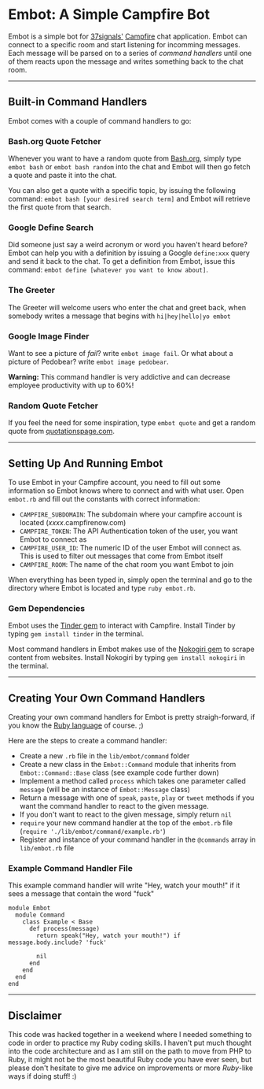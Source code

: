 # Embot: A Simple Campfire Bot #

Embot is a simple bot for [37signals'](http://37signals.com)
[Campfire](http://campfirenow.com/) chat application. Embot can connect
to a specific room and start listening for incomming messages. Each
message will be parsed on to a series of *command handlers* until one
of them reacts upon the message and writes something back to the chat
room.

- - -

## Built-in Command Handlers ##

Embot comes with a couple of command handlers to go:

### Bash.org Quote Fetcher ###

Whenever you want to have a random quote from
[Bash.org](http://bash.org), simply type `embot bash` or `embot bash
random` into the chat and Embot will then go fetch a quote and paste
it into the chat.

You can also get a quote with a specific topic, by issuing the following
command: `embot bash [your desired search term]` and Embot will retrieve
the first quote from that search.

### Google Define Search ###

Did someone just say a weird acronym or word you haven't heard before?
Embot can help you with a definition by issuing a Google `define:xxx`
query and send it back to the chat. To get a definition from Embot,
issue this command: `embot define [whatever you want to know
about]`.

### The Greeter ###

The Greeter will welcome users who enter the chat and greet back, when
somebody writes a message that begins with `hi|hey|hello|yo embot`

### Google Image Finder ###

Want to see a picture of *fail*? write `embot image fail`. Or what
about a picture of Pedobear? write `embot image pedobear`.

**Warning:** This command handler is very addictive and can decrease
employee productivity with up to 60%!

### Random Quote Fetcher ###

If you feel the need for some inspiration, type `embot quote` and get a
random quote from [quotationspage.com](http://quotationspage.com/).

- - -

## Setting Up And Running Embot ##

To use Embot in your Campfire account, you need to fill out some
information so Embot knows where to connect and with what user.
Open `embot.rb` and fill out the constants with correct information:

 * `CAMPFIRE_SUBDOMAIN`: The subdomain where your campfire account is
   located (*xxxx*.campfirenow.com)
 * `CAMPFIRE_TOKEN`: The API Authentication token of the user, you want
   Embot to connect as
 * `CAMPFIRE_USER_ID`: The numeric ID of the user Embot will connect as.
   This is used to filter out messages that come from Embot itself
 * `CAMPFIRE_ROOM`: The name of the chat room you want Embot to join

When everything has been typed in, simply open the terminal and go to the directory where
Embot is located and type `ruby embot.rb`.

### Gem Dependencies ###

Embot uses the [Tinder gem](https://github.com/collectiveidea/tinder) to
interact with Campfire. Install Tinder by typing `gem install tinder` in
the terminal.

Most command handlers in Embot makes use of the [Nokogiri gem](http://nokogiri.org)
to scrape content from websites. Install Nokogiri by typing `gem install nokogiri`
in the terminal.

- - -

## Creating Your Own Command Handlers ##

Creating your own command handlers for Embot is pretty straigh-forward,
if you know the [Ruby language](http://ruby-lang.org) of course. ;)

Here are the steps to create a command handler:

 * Create a new `.rb` file in the `lib/embot/command` folder
 * Create a new class in the `Embot::Command` module that inherits from
   `Embot::Command::Base` class (see example code further down)
 * Implement a method called `process` which takes one parameter called
   `message` (will be an instance of `Embot::Message` class)
 * Return a message with one of `speak`, `paste`, `play` or `tweet`
   methods if you want the command handler to react to the given
message.
 * If you don't want to react to the given message, simply return `nil`
 * `require` your new command handler at the top of the `embot.rb` file
   (`require './lib/embot/command/example.rb'`)
 * Register and instance of your command handler in the `@commands` array in `lib/embot.rb`
   file

### Example Command Handler File ###

This example command handler will write "Hey, watch your mouth!" if it
sees a message that contain the word "fuck"

    module Embot
      module Command
        class Example < Base
          def process(message)
            return speak("Hey, watch your mouth!") if message.body.include? 'fuck'

            nil
          end
        end
      end
    end

- - -

## Disclaimer ##

This code was hacked together in a weekend where I needed something to
code in order to practice my Ruby coding skills. I haven't put much
thought into the code architecture and as I am still on the path to move
from PHP to Ruby, it might not be the most beautiful Ruby code you have
ever seen, but please don't hesitate to give me advice on improvements
or more *Ruby*-like ways if doing stuff! :)
